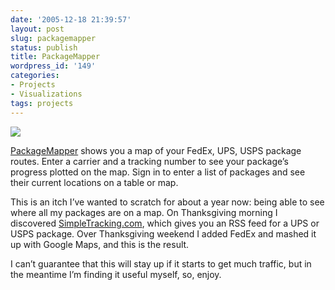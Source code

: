 ```yaml
---
date: '2005-12-18 21:39:57'
layout: post
slug: packagemapper
status: publish
title: PackageMapper
wordpress_id: '149'
categories:
- Projects
- Visualizations
tags: projects
---
```


![](/images/2005/xpackages-thumbnail.jpg.pagespeed.ic.3y3KlIYhb0.jpg)

[PackageMapper](http://packagemapper.com/) shows you a map of your FedEx, UPS, USPS package routes. Enter a carrier and a tracking number to see your package’s progress plotted on the map. Sign in to enter a list of packages and see their current locations on a table or map.

This is an itch I’ve wanted to scratch for about a year now: being able to see where all my packages are on a map. On Thanksgiving morning I discovered [SimpleTracking.com](http://www.simpletracking.com/), which gives you an RSS feed for a UPS or USPS package. Over Thanksgiving weekend I added FedEx and mashed it up with Google Maps, and this is the result.

I can’t guarantee that this will stay up if it starts to get much traffic, but in the meantime I’m finding it useful myself, so, enjoy.